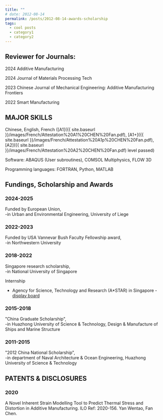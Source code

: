 ```yaml
---
title: ""
# date: 2012-08-14
permalink: /posts/2012-08-14-awards-scholarship
tags:
  - cool posts
  - category1
  - category2
---
```


## Reviewer for Journals:

2024 Additive Manufacturing

2024 Journal of Materials Processing Tech

2023 Chinese Journal of Mechanical Engineering: Additive Manufacturing Frontiers

2022 Smart Manufacturing

## MAJOR SKILLS

Chinese, English, French ([A1]({{ site.baseurl }}/images/French/Attestation%20A1%20CHEN%20Fan.pdf), [A1+]({{ site.baseurl }}/images/French/Attestation%20A1p%20CHEN%20Fan.pdf), [A2]({{ site.baseurl }}/images/French/Attestation%20A2%20CHEN%20Fan.pdf) level passed)

Software: ABAQUS (User subroutines), COMSOL Multiphysics, FLOW 3D

Programming languages: FORTRAN, Python, MATLAB

## Fundings, Scholarship and Awards

### 2024-2025
Funded by European Union,  
-in Urban and Environmental Engineering, University of Liege

### 2022-2023
Funded by USA Vannevar Bush Faculty Fellowship award,  
-in Northwestern University

### 2018-2022
Singapore research scholarship,  
-in National University of Singapore

Internship  
- Agency for Science, Technology and Research (A*STAR) in Singapore - [display board](https://www.a-star.edu.sg/ihpc/internship/chen-fan)

### 2015-2018
"China Graduate Scholarship",  
-in Huazhong University of Science & Technology, Design & Manufacture of Ships and Marine Structure

### 2011-2015
"2012 China National Scholarship",  
-in department of Naval Architecture & Ocean Engineering, Huazhong University of Science & Technology

## PATENTS & DISCLOSURES

### 2020
A Novel Inherent Strain Modelling Tool to Predict Thermal Stress and Distortion in Additive Manufacturing. ILO Ref: 2020-156. Yan Wentao, Fan Chen.